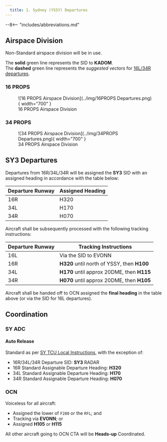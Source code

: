 ```yaml
---
  title: 1. Sydney (YSSY) Departures
---
```


--8<-- "includes/abbreviations.md"

## Airspace Division
Non-Standard airspace division will be in use.

The **solid** green line represents the SID to **KADOM**.  
The **dashed** green line represents the *suggested vectors* for [16L/34R departures](#sy3-departures).

### 16 PROPS

<figure markdown>
![16 PROPS Airspace Division](../img/16PROPS Departures.png){ width="700" }
  <figcaption>16 PROPS Airspace Division</figcaption>
</figure>

### 34 PROPS

<figure markdown>
![34 PROPS Airspace Division](../img/34PROPS Departures.png){ width="700" }
  <figcaption>34 PROPS Airspace Division</figcaption>
</figure>

## SY3 Departures
Departures from 16R/34L/34R will be assigned the **SY3** SID with an assigned heading in accordance with the table below:

| Departure Runway | Assigned Heading |
| --- | --- |
| 16R | H320 |
| 34L | H170 |
| 34R | H070 |

Aircraft shall be subsequently processed with the following tracking instructions:

| Departure Runway | Tracking Instructions |
| --- | --- |
| 16L | Via the SID to EVONN |
| 16R | **H320** until north of YSSY, then **H100** |
| 34L | **H170** until approx 20DME, then **H115** |
| 34R | **H070** until approx 20DME, then **H105** |

Aircraft shall be handed off to OCN assigned the **final heading** in the table above (or via the SID for 16L departures).

## Coordination
### SY ADC
#### Auto Release
Standard as per [SY TCU Local Instructions](../../../../../../terminal/sydney/#sy-adc), with the exception of:

- 16R/34L/34R Departure SID: **SY3** RADAR
- 16R Standard Assignable Departure Heading: **H320**
- 34L Standard Assignable Departure Heading: **H170**
- 34R Standard Assignable Departure Heading: **H070**

### OCN
Voiceless for all aircraft:

- Assigned the lower of `F280` or the `RFL`; and  
- Tracking via **EVONN**; or  
- Assigned **H105** or **H115**

All other aircraft going to OCN CTA will be **Heads-up** Coordinated.